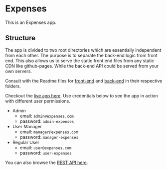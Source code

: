 Expenses
========
This is an Expenses app.

## Structure
The app is divided to two root directories which are
essentially independent from each other. The purpose is to
separate the back-end logic from front end. This also allows
us to serve the static front end files from any static CDN
like github-pages. While the back-end API could be served
from your own servers.

Consult with the Readme files for [front-end](https://github.com/dadish/expenses-app/tree/master/front) and [back-end](https://github.com/dadish/expenses-app/tree/master/back) in their respective folders.

Checkout the [live app here](https://expenses.nurgulyashyrov.com). Use credentials below to see the app in action with different user permissions.
- Admin
  - email: `admin@expenses.com`
  - password: `admin-expenses`
- User Manager
  - email: `manager@expenses.com`
  - password: `manager-expenses`
- Regular User
  - email: `user@expenses.com`
  - password: `user-expenses`

You can also browse the [REST API here](https://expenses.nurgulyashyrov.com/api/docs).
